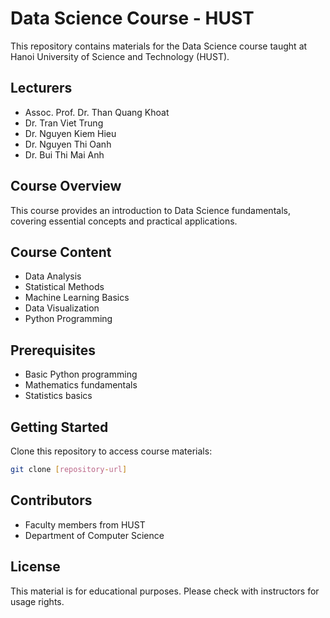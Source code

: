 # Data Science Course - HUST

This repository contains materials for the Data Science course taught at Hanoi University of Science and Technology (HUST).

## Lecturers
- Assoc. Prof. Dr. Than Quang Khoat
- Dr. Tran Viet Trung
- Dr. Nguyen Kiem Hieu
- Dr. Nguyen Thi Oanh
- Dr. Bui Thi Mai Anh


## Course Overview

This course provides an introduction to Data Science fundamentals, covering essential concepts and practical applications.

## Course Content

- Data Analysis
- Statistical Methods
- Machine Learning Basics
- Data Visualization
- Python Programming

## Prerequisites

- Basic Python programming
- Mathematics fundamentals
- Statistics basics

## Getting Started

Clone this repository to access course materials:

```bash
git clone [repository-url]
```

## Contributors

- Faculty members from HUST
- Department of Computer Science

## License

This material is for educational purposes. Please check with instructors for usage rights.
